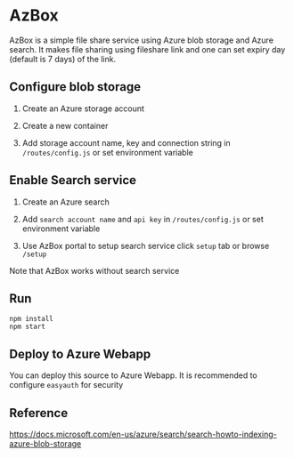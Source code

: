 # AzBox

AzBox is a simple file share service using Azure blob storage and Azure search.
It makes file sharing using fileshare link and one can set expiry day (default is 7 days) of the link.

## Configure blob storage

1. Create an Azure storage account

2. Create a new container

3. Add storage account name, key and connection string in `/routes/config.js` or set environment variable

## Enable Search service

1. Create an Azure search

2. Add `search account name` and `api key` in `/routes/config.js` or set environment variable

3. Use AzBox portal to setup search service
    click `setup` tab or browse `/setup`

Note that AzBox works without search service

## Run

```
npm install
npm start
```

## Deploy to Azure Webapp

You can deploy this source to Azure Webapp.
It is recommended to configure `easyauth` for security

## Reference

https://docs.microsoft.com/en-us/azure/search/search-howto-indexing-azure-blob-storage